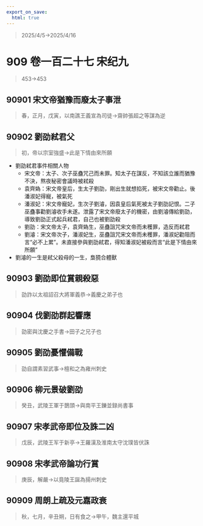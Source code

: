 ```yaml
---
export_on_save:
  html: true
---
```


> 2025/4/5->2025/4/16

# 909 卷一百二十七 宋纪九

> 453->453

## 90901 宋文帝猶豫而廢太子事泄
> 春，正月，戊寅，以南譙王義宣為司徒->齋帥張超之等謀為逆

## 90902 劉劭弒君父
> 初，帝以宗室強盛->此是下情由來所願
- 劉劭弒君事件相關人物
  - 宋文帝：太子、次子巫蠱咒己而未罪。知太子在謀反，不知該立誰而猶豫不決，熬夜秘密會議時被弒殺
  - 袁齊媯：宋文帝皇后，生太子劉劭，剛出生就想掐死，被宋文帝勸止。後潘淑妃得寵，被氣死
  - 潘淑妃：宋文帝寵妃，生次子劉濬，因袁皇后氣死被太子劉劭記恨。二子巫蠱事勸劉濬收手未遂。泄露了宋文帝廢太子的機密，由劉濬傳給劉劭，導致劉劭正式起兵弒君，自己也被劉劭殺
  - 劉劭：宋文帝太子，袁齊媯生，巫蠱詛咒宋文帝而未穫罪，造反而弒君
  - 劉濬：宋文帝次子，潘淑妃生，巫蠱詛咒宋文帝而未穫罪，潘淑妃勸阻而言“必不上累”。未直接參與劉劭弒君，得知潘淑妃被殺而言“此是下情由來所願”
- 劉濬的一生是弒父殺母的一生，梟獍合體獸

## 90903 劉劭即位賞親殺惡
> 劭詐以太祖詔召大將軍義恭->義慶之弟子也

## 90904 伐劉劭群起響應
> 劭密與沈慶之手書->田子之兄子也

## 90905 劉劭憂懼備戰
> 劭自謂素習武事->檀和之為雍州刺史

## 90906 柳元景破劉劭
> 癸丑，武陵王軍于鵲頭->與南平王鑠並録尚書事

## 90907 宋孝武帝即位及誅二凶
> 戊辰，武陵王军于新亭->王羅漢及淮南太守沈璞皆伏誅

## 90908 宋孝武帝論功行賞
> 庚辰，解嚴->以竟陵王誕為揚州刺史

## 90909 周朗上疏及元嘉政衰
> 秋，七月，辛丑朔，日有食之->甲午，魏主還平城